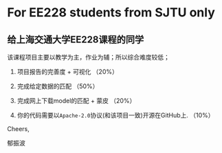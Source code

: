 # For EE228 students from SJTU only
## 给上海交通大学EE228课程的同学

该课程项目主要以教学为主，作业为辅；所以综合难度较低；

1. 项目报告的完善度 + 可视化 （20%）

2. 完成给定数据的匹配 （50%）

3. 完成网上下载model的匹配 + 蒙皮 （20%）

4. 你的代码需要以`Apache-2.0`协议(和该项目一致)开源在GitHub上. （10%）

Cheers,

郁振波